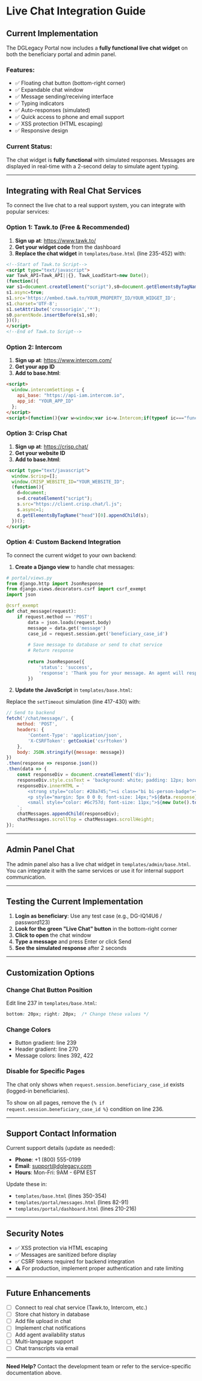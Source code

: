 # Live Chat Integration Guide

## Current Implementation

The DGLegacy Portal now includes a **fully functional live chat widget** on both the beneficiary portal and admin panel.

### Features:
- ✅ Floating chat button (bottom-right corner)
- ✅ Expandable chat window
- ✅ Message sending/receiving interface
- ✅ Typing indicators
- ✅ Auto-responses (simulated)
- ✅ Quick access to phone and email support
- ✅ XSS protection (HTML escaping)
- ✅ Responsive design

### Current Status:
The chat widget is **fully functional** with simulated responses. Messages are displayed in real-time with a 2-second delay to simulate agent typing.

---

## Integrating with Real Chat Services

To connect the live chat to a real support system, you can integrate with popular services:

### Option 1: Tawk.to (Free & Recommended)

1. **Sign up at**: https://www.tawk.to/
2. **Get your widget code** from the dashboard
3. **Replace the chat widget** in `templates/base.html` (line 235-452) with:

```html
<!--Start of Tawk.to Script-->
<script type="text/javascript">
var Tawk_API=Tawk_API||{}, Tawk_LoadStart=new Date();
(function(){
var s1=document.createElement("script"),s0=document.getElementsByTagName("script")[0];
s1.async=true;
s1.src='https://embed.tawk.to/YOUR_PROPERTY_ID/YOUR_WIDGET_ID';
s1.charset='UTF-8';
s1.setAttribute('crossorigin','*');
s0.parentNode.insertBefore(s1,s0);
})();
</script>
<!--End of Tawk.to Script-->
```

### Option 2: Intercom

1. **Sign up at**: https://www.intercom.com/
2. **Get your app ID**
3. **Add to base.html**:

```html
<script>
  window.intercomSettings = {
    api_base: "https://api-iam.intercom.io",
    app_id: "YOUR_APP_ID"
  };
</script>
<script>(function(){var w=window;var ic=w.Intercom;if(typeof ic==="function"){ic('reattach_activator');ic('update',w.intercomSettings);}else{var d=document;var i=function(){i.c(arguments);};i.q=[];i.c=function(args){i.q.push(args);};w.Intercom=i;var l=function(){var s=d.createElement('script');s.type='text/javascript';s.async=true;s.src='https://widget.intercom.io/widget/YOUR_APP_ID';var x=d.getElementsByTagName('script')[0];x.parentNode.insertBefore(s,x);};if(document.readyState==='complete'){l();}else if(w.attachEvent){w.attachEvent('onload',l);}else{w.addEventListener('load',l,false);}}})();</script>
```

### Option 3: Crisp Chat

1. **Sign up at**: https://crisp.chat/
2. **Get your website ID**
3. **Add to base.html**:

```html
<script type="text/javascript">
  window.$crisp=[];
  window.CRISP_WEBSITE_ID="YOUR_WEBSITE_ID";
  (function(){
    d=document;
    s=d.createElement("script");
    s.src="https://client.crisp.chat/l.js";
    s.async=1;
    d.getElementsByTagName("head")[0].appendChild(s);
  })();
</script>
```

### Option 4: Custom Backend Integration

To connect the current widget to your own backend:

1. **Create a Django view** to handle chat messages:

```python
# portal/views.py
from django.http import JsonResponse
from django.views.decorators.csrf import csrf_exempt
import json

@csrf_exempt
def chat_message(request):
    if request.method == 'POST':
        data = json.loads(request.body)
        message = data.get('message')
        case_id = request.session.get('beneficiary_case_id')
        
        # Save message to database or send to chat service
        # Return response
        
        return JsonResponse({
            'status': 'success',
            'response': 'Thank you for your message. An agent will respond shortly.'
        })
```

2. **Update the JavaScript** in `templates/base.html`:

Replace the `setTimeout` simulation (line 417-430) with:

```javascript
// Send to backend
fetch('/chat/message/', {
    method: 'POST',
    headers: {
        'Content-Type': 'application/json',
        'X-CSRFToken': getCookie('csrftoken')
    },
    body: JSON.stringify({message: message})
})
.then(response => response.json())
.then(data => {
    const responseDiv = document.createElement('div');
    responseDiv.style.cssText = 'background: white; padding: 12px; border-radius: 8px; margin-bottom: 10px; box-shadow: 0 2px 4px rgba(0,0,0,0.1);';
    responseDiv.innerHTML = `
        <strong style="color: #28a745;"><i class="bi bi-person-badge"></i> Support Agent</strong>
        <p style="margin: 5px 0 0 0; font-size: 14px;">${data.response}</p>
        <small style="color: #6c757d; font-size: 11px;">${new Date().toLocaleTimeString([], {hour: '2-digit', minute:'2-digit'})}</small>
    `;
    chatMessages.appendChild(responseDiv);
    chatMessages.scrollTop = chatMessages.scrollHeight;
});
```

---

## Admin Panel Chat

The admin panel also has a live chat widget in `templates/admin/base.html`. You can integrate it with the same services or use it for internal support communication.

---

## Testing the Current Implementation

1. **Login as beneficiary**: Use any test case (e.g., DG-IQ14U6 / password123)
2. **Look for the green "Live Chat" button** in the bottom-right corner
3. **Click to open** the chat window
4. **Type a message** and press Enter or click Send
5. **See the simulated response** after 2 seconds

---

## Customization Options

### Change Chat Button Position
Edit line 237 in `templates/base.html`:
```css
bottom: 20px; right: 20px;  /* Change these values */
```

### Change Colors
- Button gradient: line 239
- Header gradient: line 270
- Message colors: lines 392, 422

### Disable for Specific Pages
The chat only shows when `request.session.beneficiary_case_id` exists (logged-in beneficiaries).

To show on all pages, remove the `{% if request.session.beneficiary_case_id %}` condition on line 236.

---

## Support Contact Information

Current support details (update as needed):
- **Phone**: +1 (800) 555-0199
- **Email**: support@dglegacy.com
- **Hours**: Mon-Fri: 9AM - 6PM EST

Update these in:
- `templates/base.html` (lines 350-354)
- `templates/portal/messages.html` (lines 82-91)
- `templates/portal/dashboard.html` (lines 210-216)

---

## Security Notes

- ✅ XSS protection via HTML escaping
- ✅ Messages are sanitized before display
- ✅ CSRF tokens required for backend integration
- ⚠️ For production, implement proper authentication and rate limiting

---

## Future Enhancements

- [ ] Connect to real chat service (Tawk.to, Intercom, etc.)
- [ ] Store chat history in database
- [ ] Add file upload in chat
- [ ] Implement chat notifications
- [ ] Add agent availability status
- [ ] Multi-language support
- [ ] Chat transcripts via email

---

**Need Help?** Contact the development team or refer to the service-specific documentation above.
